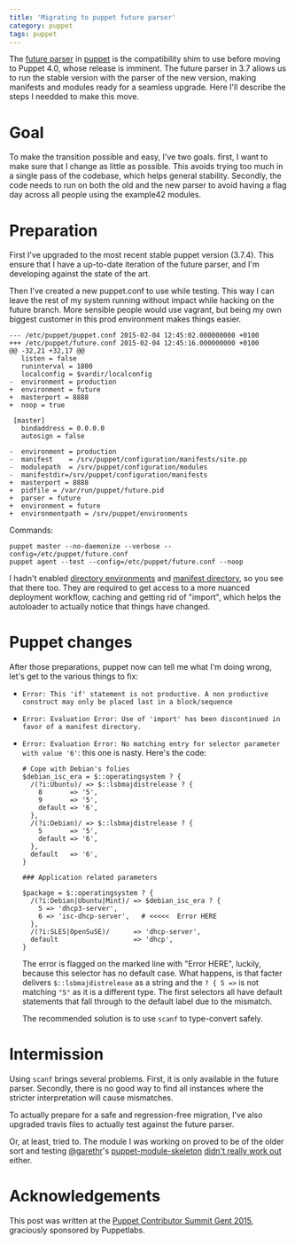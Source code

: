 ```yaml
---
title: 'Migrating to puppet future parser'
category: puppet
tags: puppet
---
```


The [future
parser](https://docs.puppetlabs.com/puppet/latest/reference/experiments_future.html)
in [puppet](https://puppetlabs.com/) is the compatibility shim to use before
moving to Puppet 4.0, whose release is imminent. The future parser in 3.7
allows us to run the stable version with the parser of the new version, making
manifests and modules ready for a seamless upgrade. Here I'll describe the
steps I needded to make this move.

# Goal

To make the transition possible and easy, I've two goals. first, I want to make
sure that I change as little as possible. This avoids trying too much in a
single pass of the codebase, which helps general stability. Secondly, the code
needs to run on both the old and the new parser to avoid having a flag day
across all people using the example42 modules.

# Preparation

First I've upgraded to the most recent stable puppet version (3.7.4). This
ensure that I have a up-to-date iteration of the future parser, and I'm
developing against the state of the art.

Then I've created a new puppet.conf to use while testing. This way I can leave
the rest of my system running without impact while hacking on the future
branch. More sensible people would use vagrant, but being my own
biggest customer in this prod environment makes things easier.

    --- /etc/puppet/puppet.conf 2015-02-04 12:45:02.000000000 +0100
    +++ /etc/puppet/future.conf 2015-02-04 12:45:16.000000000 +0100
    @@ -32,21 +32,17 @@
       listen = false
       runinterval = 1800
       localconfig = $vardir/localconfig
    -  environment = production
    +  environment = future
    +  masterport = 8888
    +  noop = true

     [master]
       bindaddress = 0.0.0.0
       autosign = false

    -  environment = production
    -  manifest    = /srv/puppet/configuration/manifests/site.pp
    -  modulepath  = /srv/puppet/configuration/modules
    -  manifestdir=/srv/puppet/configuration/manifests
    +  masterport = 8888
    +  pidfile = /var/run/puppet/future.pid
    +  parser = future
    +  environment = future
    +  environmentpath = /srv/puppet/environments

Commands:

    puppet master --no-daemonize --verbose --config=/etc/puppet/future.conf
    puppet agent --test --config=/etc/puppet/future.conf --noop


I hadn't enabled [directory
environments](https://docs.puppetlabs.com/puppet/latest/reference/environments_configuring.html)
and [manifest
directory](https://docs.puppetlabs.com/puppet/latest/reference/dirs_manifest.html#directory-behavior-vs-single-file),
so you see that there too. They are required to get access to a more nuanced
deployment workflow, caching and getting rid of "import", which helps the
autoloader to actually notice that things have changed.


# Puppet changes

After those preparations, puppet now can tell me what I'm doing wrong, let's get to the various things to fix:

  * `Error: This 'if' statement is not productive. A non productive construct may only be placed last in a block/sequence`
  * `Error: Evaluation Error: Use of 'import' has been discontinued in favor of a manifest directory.`

  * `Error: Evaluation Error: No matching entry for selector parameter with value '6'`: this one is nasty. Here's the code:

        # Cope with Debian's folies
        $debian_isc_era = $::operatingsystem ? {
          /(?i:Ubuntu)/ => $::lsbmajdistrelease ? {
            8       => '5',
            9       => '5',
            default => '6',
          },
          /(?i:Debian)/ => $::lsbmajdistrelease ? {
            5       => '5',
            default => '6',
          },
          default   => '6',
        }

        ### Application related parameters

        $package = $::operatingsystem ? {
          /(?i:Debian|Ubuntu|Mint)/ => $debian_isc_era ? {
            5 => 'dhcp3-server',
            6 => 'isc-dhcp-server',   # <<<<<  Error HERE
          },
          /(?i:SLES|OpenSuSE)/      => 'dhcp-server',
          default                   => 'dhcp',
        }

    The error is flagged on the marked line with "Error HERE", luckily, because
    this selector has no default case. What happens, is that facter delivers
    `$::lsbmajdistrelease` as a string and the `? { 5 =>` is not matching `"5"`
    as it is a different type. The first selectors all have default statements
    that fall through to the default label due to the mismatch.

    The recommended solution is to use `scanf` to type-convert safely.

# Intermission

Using `scanf` brings several problems. First, it is only available in the
future parser. Secondly, there is no good way to find all instances where the
stricter interpretation will cause mismatches.

To actually prepare for a safe and regression-free migration, I've also
upgraded travis files to actually test against the future parser.

Or, at least, tried to. The module I was working on proved to be of the older
sort and testing [@garethr](https://twitter.com/garethr)'s
[puppet-module-skeleton](https://github.com/garethr/puppet-module-skeleton)
[didn't really work
out](https://travis-ci.org/DavidS/puppet-scanf/builds/49461609) either.


# Acknowledgements

This post was written at the [Puppet Contributor Summit Gent
2015](http://cfgmgmtcamp.eu/puppet.html), graciously sponsored by Puppetlabs.
